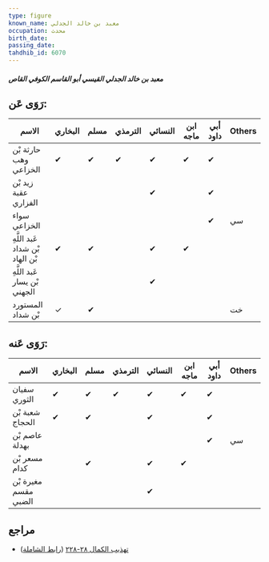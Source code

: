 ```yaml
---
type: figure
known_name: معبد بن خالد الجدلي
occupation: محدث
birth_date:
passing_date:
tahdhib_id: 6070
---
```

##### معبد بن خالد الجدلي القيسي أبو القاسم الكوفي القاص

## رَوَى عَن:
| الاسم                           | البخاري | مسلم | الترمذي | النسائي | ابن ماجه | أبي داود | Others |
| ------------------------------- | ------- | ---- | ------- | ------- | -------- | -------- | ------ |
| حارثة بْن وهب الخزاعي           | ✔       | ✔    | ✔       | ✔       | ✔        | ✔        |        |
| زيد بْن عقبة الفزاري            |         |      |         | ✔       |          | ✔        |        |
| سواء الخزاعي                    |         |      |         |         |          | ✔        | سي     |
| عَبد اللَّهِ بْن شداد بْن الهاد | ✔       | ✔    |         | ✔       | ✔        |          |        |
| عَبد اللَّهِ بْن يسار الجهني    |         |      |         | ✔       |          |          |        |
| المستورد بْن شداد               | ✓       | ✔    |         |         |          |          | خت     |
## رَوَى عَنه:
| الاسم                | البخاري | مسلم | الترمذي | النسائي | ابن ماجه | أبي داود | Others |
| -------------------- | ------- | ---- | ------- | ------- | -------- | -------- | ------ |
| سفيان الثوري         | ✔       | ✔    | ✔       | ✔       | ✔        | ✔        |        |
| شعبة بْن الحجاج      | ✔       | ✔    |         | ✔       |          | ✔        |        |
| عاصم بْن بهدلة       |         |      |         |         |          | ✔        | سي     |
| مسعر بْن كدام        |         | ✔    |         | ✔       | ✔        |          |        |
| مغيرة بْن مقسم الضبي |         |      |         | ✔       |          |          |        |
## مراجع
- [تهذيب الكمال ٢٨-٢٢٨](obsidian://open?vault=Tahdhib-al-Kamal&file=Figures/٦٠٧٠-معبد%20بن%20خالد%20الجدلي%20القيسي%20أبو%20القاسم%20الكوفي%20القاص) ([رابط الشاملة](https://shamela.ws/book/3722/15203))